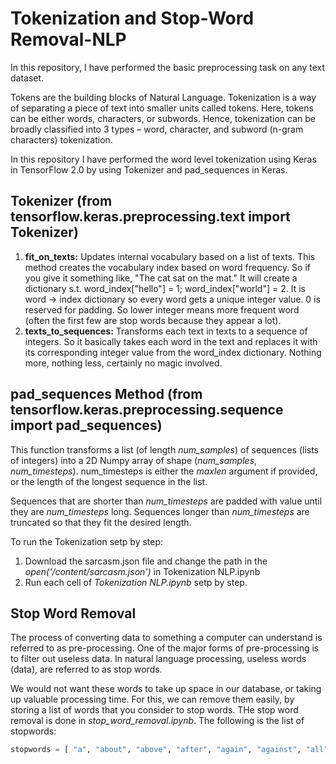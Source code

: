 # Tokenization and Stop-Word Removal-NLP

In this repository, I have performed the basic preprocessing task on any text dataset.

Tokens are the building blocks of Natural Language. Tokenization is a way of separating a piece of text into smaller units called tokens. Here, tokens can be either words, characters, or subwords. Hence, tokenization can be broadly classified into 3 types – word, character, and subword (n-gram characters) tokenization.

In this repository I have performed the word level tokenization using Keras in TensorFlow 2.0 by using Tokenizer and pad_sequences in Keras. 

## Tokenizer (from tensorflow.keras.preprocessing.text import Tokenizer)
1) **fit_on_texts:** Updates internal vocabulary based on a list of texts. This method creates the vocabulary index based on word frequency. So if you give it something like, "The cat sat on the mat." It will create a dictionary s.t. word_index["hello"] = 1; word_index["world"] = 2. It is word -> index dictionary so every word gets a unique integer value. 0 is reserved for padding. So lower integer means more frequent word (often the first few are stop words because they appear a lot).
2) **texts_to_sequences:** Transforms each text in texts to a sequence of integers. So it basically takes each word in the text and replaces it with its corresponding integer value from the word_index dictionary. Nothing more, nothing less, certainly no magic involved.

## pad_sequences Method (from tensorflow.keras.preprocessing.sequence import  pad_sequences)
This function transforms a list (of length *num_samples*) of sequences (lists of integers) into a 2D Numpy array of shape (*num_samples*, *num_timesteps*). num_timesteps is either the *maxlen* argument if provided, or the length of the longest sequence in the list.

Sequences that are shorter than *num_timesteps* are padded with value until they are *num_timesteps* long. Sequences longer than *num_timesteps* are truncated so that they fit the desired length.

To run the Tokenization setp by step:
1) Download the sarcasm.json file and change the path in the *open('/content/sarcasm.json')* in Tokenization NLP.ipynb
2) Run each cell of *Tokenization NLP.ipynb* setp by step.

## Stop Word Removal

The process of converting data to something a computer can understand is referred to as pre-processing. One of the major forms of pre-processing is to filter out useless data. In natural language processing, useless words (data), are referred to as stop words.

We would not want these words to take up space in our database, or taking up valuable processing time. For this, we can remove them easily, by storing a list of words that you consider to stop words. THe stop word removal is done in *stop_word_removal.ipynb*. The following is the list of stopwords:
```python
stopwords = [ "a", "about", "above", "after", "again", "against", "all", "am", "an", "and", "any", "are", "as", "at", "be", "because", "been", "before", "being", "below", "between", "both", "but", "by", "could", "did", "do", "does", "doing", "down", "during", "each", "few", "for", "from", "further", "had", "has", "have", "having", "he", "he'd", "he'll", "he's", "her", "here", "here's", "hers", "herself", "him", "himself", "his", "how", "how's", "i", "i'd", "i'll", "i'm", "i've", "if", "in", "into", "is", "it", "it's", "its", "itself", "let's", "me", "more", "most", "my", "myself", "nor", "of", "on", "once", "only", "or", "other", "ought", "our", "ours", "ourselves", "out", "over", "own", "same", "she", "she'd", "she'll", "she's", "should", "so", "some", "such", "than", "that", "that's", "the", "their", "theirs", "them", "themselves", "then", "there", "there's", "these", "they", "they'd", "they'll", "they're", "they've", "this", "those", "through", "to", "too", "under", "until", "up", "very", "was", "we", "we'd", "we'll", "we're", "we've", "were", "what", "what's", "when", "when's", "where", "where's", "which", "while", "who", "who's", "whom", "why", "why's", "with", "would", "you", "you'd", "you'll", "you're", "you've", "your", "yours", "yourself", "yourselves" ]



```

